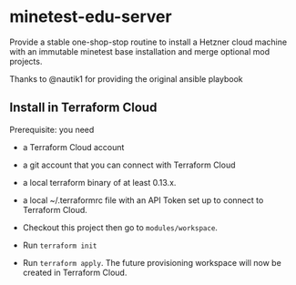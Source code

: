 # minetest-edu-server

Provide a stable one-shop-stop routine to install a Hetzner cloud machine with an immutable minetest base installation and merge optional mod projects.

Thanks to @nautik1 for providing the original ansible playbook

## Install in Terraform Cloud

Prerequisite: you need 
* a Terraform Cloud account
* a git account that you can connect with Terraform Cloud
* a local terraform binary of at least 0.13.x.
* a local ~/.terraformrc file with an API Token set up to connect to Terraform Cloud.

* Checkout this project then go to `modules/workspace`.
* Run `terraform init`
* Run `terraform apply`. The future provisioning workspace will now be created in Terraform Cloud.

